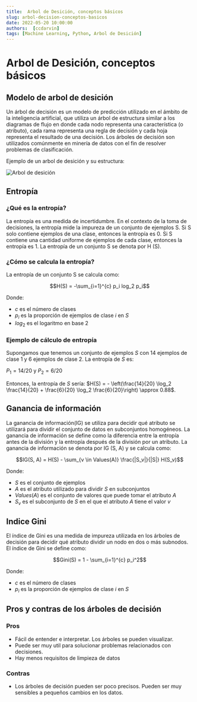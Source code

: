 ```yaml
---
title:  Arbol de Desición, conceptos básicos
slug: arbol-decision-conceptos-basicos
date: 2022-05-20 10:00:00
authors:  [ccdarvin]
tags: [Machine Learning, Python, Arbol de Desición]
---
```


# Arbol de Desición, conceptos básicos


## Modelo de arbol de desición

Un árbol de decisión es un modelo de predicción utilizado en el ámbito de la inteligencia artificial, que utiliza un árbol de estructura similar a los diagramas de flujo en donde cada nodo representa una característica (o atributo), cada rama representa una regla de decisión y cada hoja representa el resultado de una decisión. Los árboles de decisión son utilizados comúnmente en minería de datos con el fin de resolver problemas de clasificación.

Ejemplo de un arbol de desición y su estructura:

![Arbol de desición](https://static.javatpoint.com/tutorial/machine-learning/images/decision-tree-classification-algorithm.png)


## Entropía

### ¿Qué es la entropía?

La entropía es una medida de incertidumbre. En el contexto de la toma de decisiones, la entropía mide la impureza de un conjunto de ejemplos S. Si S solo contiene ejemplos de una clase, entonces la entropía es 0. Si S contiene una cantidad uniforme de ejemplos de cada clase, entonces la entropía es 1. La entropía de un conjunto S se denota por H (S).


### ¿Cómo se calcula la entropía?

La entropía de un conjunto S se calcula como:

$$H(S) = -\sum_{i=1}^{c} p_i log_2 p_i$$

Donde:
* $c$ es el número de clases
* $p_i$ es la proporción de ejemplos de clase $i$ en $S$
* $log_2$ es el logaritmo en base 2


### Ejemplo de cálculo de entropía

Supongamos que tenemos un conjunto de ejemplos $S$ con 14 ejemplos de clase 1 y 6 ejemplos de clase 2. La entropía de $S$ es:

$P_1 = 14/20$ y 
$P_2 = 6/20$

Entonces, la entropía de $S$ sería: $H(S) = - \left(\frac{14}{20} \log_2 \frac{14}{20} + \frac{6}{20} \log_2 \frac{6}{20}\right) \approx 0.88$.


## Ganancia de información

La ganancia de información(IG) se utiliza para decidir qué atributo se utilizará para dividir el conjunto de datos en subconjuntos homogéneos. La ganancia de información se define como la diferencia entre la entropía antes de la división y la entropía después de la división por un atributo. La ganancia de información se denota por IG (S, A) y se calcula como:

$$IG(S, A) = H(S) - \sum_{v \in Values(A)} \frac{|S_v|}{|S|} H(S_v)$$


Donde:
* $S$ es el conjunto de ejemplos
* $A$ es el atributo utilizado para dividir $S$ en subconjuntos
* $Values(A)$ es el conjunto de valores que puede tomar el atributo $A$
* $S_v$ es el subconjunto de $S$ en el que el atributo $A$ tiene el valor $v$


## Indice Gini

El índice de Gini es una medida de impureza utilizada en los árboles de decisión para decidir qué atributo dividir un nodo en dos o más subnodos. El índice de Gini se define como:

$$Gini(S) = 1 - \sum_{i=1}^{c} p_i^2$$

Donde:
* $c$ es el número de clases
* $p_i$ es la proporción de ejemplos de clase $i$ en $S$

## Pros y contras de los árboles de decisión

### Pros

* Fácil de entender e interpretar. Los árboles se pueden visualizar.
* Puede ser muy util para solucionar problemas relacionados con decisiones.
* Hay menos requisitos de limpieza de datos

### Contras

* Los árboles de decisión pueden ser poco precisos. Pueden ser muy sensibles a pequeños cambios en los datos.

